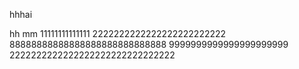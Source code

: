 hhhai

hh
mm
11111111111111
2222222222222222222222222
88888888888888888888888888888
9999999999999999999999
2222222222222222222222222222222
